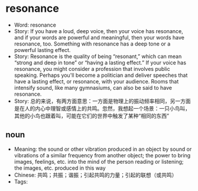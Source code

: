 # resonance

- Word: resonance
- Story: If you have a loud, deep voice, then your voice has resonance, and if your words are powerful and meaningful, then your words have resonance, too. Something with resonance has a deep tone or a powerful lasting effect.
- Story: Resonance is the quality of being “resonant,” which can mean “strong and deep in tone” or “having a lasting effect.” If your voice has resonance, you might consider a profession that involves public speaking. Perhaps you'll become a politician and deliver speeches that have a lasting effect, or resonance, with your audience. Rooms that intensify sound, like many gymnasiums, can also be said to have resonance.
- Story: 总的来说，有两方面意思：一方面是物理上的振动频率相同，另一方面是在人的内心中理智或感情上的共鸣。忽然，我想起一个场景：一只小鸟叫，其他的小鸟也跟着叫，可能在它们的世界中触发了某种“相同的东西”

## noun

- Meaning: the sound or other vibration produced in an object by sound or vibrations of a similar frequency from another object; the power to bring images, feelings, etc. into the mind of the person reading or listening; the images, etc. produced in this way
- Chinese: 共鸣；共振；谐振；引起共鸣的力量；引起的联想（或共鸣）
- Tags: 

